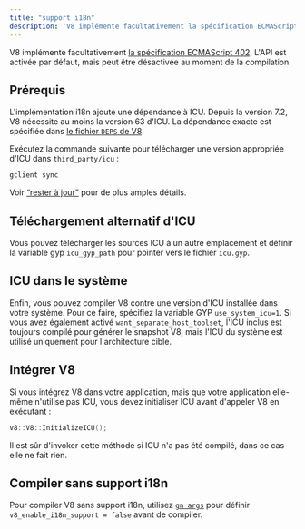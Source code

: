 ```yaml
---
title: "support i18n"
description: 'V8 implémente facultativement la spécification ECMAScript 402. L'API est activée par défaut, mais peut être désactivée au moment de la compilation.'
---
```

V8 implémente facultativement [la spécification ECMAScript 402](https://tc39.es/ecma402/). L'API est activée par défaut, mais peut être désactivée au moment de la compilation.

## Prérequis

L'implémentation i18n ajoute une dépendance à ICU. Depuis la version 7.2, V8 nécessite au moins la version 63 d'ICU. La dépendance exacte est spécifiée dans [le fichier `DEPS` de V8](https://chromium.googlesource.com/v8/v8.git/+/master/DEPS).

Exécutez la commande suivante pour télécharger une version appropriée d'ICU dans `third_party/icu` :

```bash
gclient sync
```

Voir [“rester à jour”](/docs/source-code#staying-up-to-date) pour de plus amples détails.

## Téléchargement alternatif d'ICU

Vous pouvez télécharger les sources ICU à un autre emplacement et définir la variable gyp `icu_gyp_path` pour pointer vers le fichier `icu.gyp`.

## ICU dans le système

Enfin, vous pouvez compiler V8 contre une version d'ICU installée dans votre système. Pour ce faire, spécifiez la variable GYP `use_system_icu=1`. Si vous avez également activé `want_separate_host_toolset`, l'ICU inclus est toujours compilé pour générer le snapshot V8, mais l'ICU du système est utilisé uniquement pour l'architecture cible.

## Intégrer V8

Si vous intégrez V8 dans votre application, mais que votre application elle-même n'utilise pas ICU, vous devez initialiser ICU avant d'appeler V8 en exécutant :

```cpp
v8::V8::InitializeICU();
```

Il est sûr d'invoker cette méthode si ICU n'a pas été compilé, dans ce cas elle ne fait rien.

## Compiler sans support i18n

Pour compiler V8 sans support i18n, utilisez [`gn args`](/docs/build-gn#gn) pour définir `v8_enable_i18n_support = false` avant de compiler.
